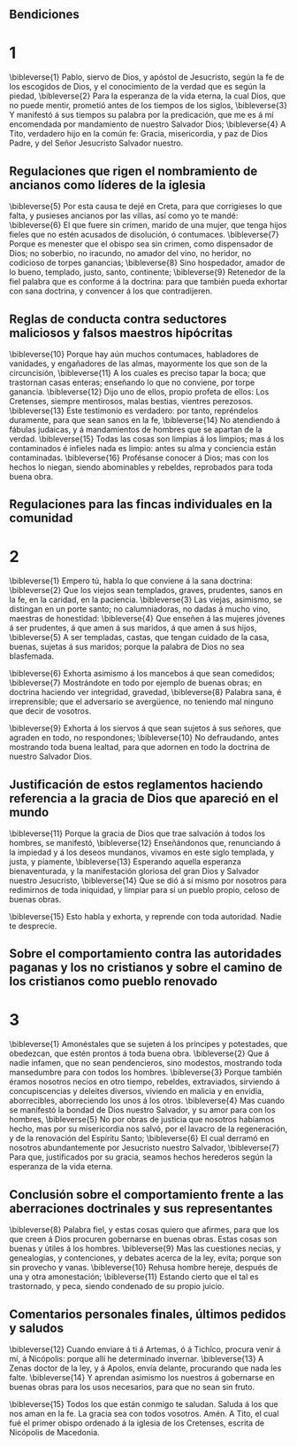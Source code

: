 ## Bendiciones
# 1 
\bibleverse{1} Pablo, siervo de Dios, y apóstol de Jesucristo, según la fe de los escogidos de Dios, y el conocimiento de la verdad que es según la piedad, \bibleverse{2} Para la esperanza de la vida eterna, la cual Dios, que no puede mentir, prometió antes de los tiempos de los siglos, \bibleverse{3} Y manifestó á sus tiempos su palabra por la predicación, que me es á mí encomendada por mandamiento de nuestro Salvador Dios; \bibleverse{4} A Tito, verdadero hijo en la común fe: Gracia, misericordia, y paz de Dios Padre, y del Señor Jesucristo Salvador nuestro.

## Regulaciones que rigen el nombramiento de ancianos como líderes de la iglesia
\bibleverse{5} Por esta causa te dejé en Creta, para que corrigieses lo que falta, y pusieses ancianos por las villas, así como yo te mandé: \bibleverse{6} El que fuere sin crimen, marido de una mujer, que tenga hijos fieles que no estén acusados de disolución, ó contumaces. \bibleverse{7} Porque es menester que el obispo sea sin crimen, como dispensador de Dios; no soberbio, no iracundo, no amador del vino, no heridor, no codicioso de torpes ganancias; \bibleverse{8} Sino hospedador, amador de lo bueno, templado, justo, santo, continente; \bibleverse{9} Retenedor de la fiel palabra que es conforme á la doctrina: para que también pueda exhortar con sana doctrina, y convencer á los que contradijeren.

## Reglas de conducta contra seductores maliciosos y falsos maestros hipócritas
\bibleverse{10} Porque hay aún muchos contumaces, habladores de vanidades, y engañadores de las almas, mayormente los que son de la circuncisión, \bibleverse{11} A los cuales es preciso tapar la boca; que trastornan casas enteras; enseñando lo que no conviene, por torpe ganancia. \bibleverse{12} Dijo uno de ellos, propio profeta de ellos: Los Cretenses, siempre mentirosos, malas bestias, vientres perezosos. \bibleverse{13} Este testimonio es verdadero: por tanto, repréndelos duramente, para que sean sanos en la fe, \bibleverse{14} No atendiendo á fábulas judaicas, y á mandamientos de hombres que se apartan de la verdad. \bibleverse{15} Todas las cosas son limpias á los limpios; mas á los contaminados é infieles nada es limpio: antes su alma y conciencia están contaminadas. \bibleverse{16} Profésanse conocer á Dios; mas con los hechos lo niegan, siendo abominables y rebeldes, reprobados para toda buena obra. 

## Regulaciones para las fincas individuales en la comunidad
# 2 
\bibleverse{1} Empero tú, habla lo que conviene á la sana doctrina: \bibleverse{2} Que los viejos sean templados, graves, prudentes, sanos en la fe, en la caridad, en la paciencia. \bibleverse{3} Las viejas, asimismo, se distingan en un porte santo; no calumniadoras, no dadas á mucho vino, maestras de honestidad: \bibleverse{4} Que enseñen á las mujeres jóvenes á ser prudentes, á que amen á sus maridos, á que amen á sus hijos, \bibleverse{5} A ser templadas, castas, que tengan cuidado de la casa, buenas, sujetas á sus maridos; porque la palabra de Dios no sea blasfemada.

\bibleverse{6} Exhorta asimismo á los mancebos á que sean comedidos; \bibleverse{7} Mostrándote en todo por ejemplo de buenas obras; en doctrina haciendo ver integridad, gravedad, \bibleverse{8} Palabra sana, é irreprensible; que el adversario se avergüence, no teniendo mal ninguno que decir de vosotros.

\bibleverse{9} Exhorta á los siervos á que sean sujetos á sus señores, que agraden en todo, no respondones; \bibleverse{10} No defraudando, antes mostrando toda buena lealtad, para que adornen en todo la doctrina de nuestro Salvador Dios.

## Justificación de estos reglamentos haciendo referencia a la gracia de Dios que apareció en el mundo
\bibleverse{11} Porque la gracia de Dios que trae salvación á todos los hombres, se manifestó, \bibleverse{12} Enseñándonos que, renunciando á la impiedad y á los deseos mundanos, vivamos en este siglo templada, y justa, y píamente, \bibleverse{13} Esperando aquella esperanza bienaventurada, y la manifestación gloriosa del gran Dios y Salvador nuestro Jesucristo, \bibleverse{14} Que se dió á sí mismo por nosotros para redimirnos de toda iniquidad, y limpiar para sí un pueblo propio, celoso de buenas obras.

\bibleverse{15} Esto habla y exhorta, y reprende con toda autoridad. Nadie te desprecie. 

## Sobre el comportamiento contra las autoridades paganas y los no cristianos y sobre el camino de los cristianos como pueblo renovado
# 3 
\bibleverse{1} Amonéstales que se sujeten á los príncipes y potestades, que obedezcan, que estén prontos á toda buena obra. \bibleverse{2} Que á nadie infamen, que no sean pendencieros, sino modestos, mostrando toda mansedumbre para con todos los hombres. \bibleverse{3} Porque también éramos nosotros necios en otro tiempo, rebeldes, extraviados, sirviendo á concupiscencias y deleites diversos, viviendo en malicia y en envidia, aborrecibles, aborreciendo los unos á los otros. \bibleverse{4} Mas cuando se manifestó la bondad de Dios nuestro Salvador, y su amor para con los hombres, \bibleverse{5} No por obras de justicia que nosotros habíamos hecho, mas por su misericordia nos salvó, por el lavacro de la regeneración, y de la renovación del Espíritu Santo; \bibleverse{6} El cual derramó en nosotros abundantemente por Jesucristo nuestro Salvador, \bibleverse{7} Para que, justificados por su gracia, seamos hechos herederos según la esperanza de la vida eterna.

## Conclusión sobre el comportamiento frente a las aberraciones doctrinales y sus representantes
\bibleverse{8} Palabra fiel, y estas cosas quiero que afirmes, para que los que creen á Dios procuren gobernarse en buenas obras. Estas cosas son buenas y útiles á los hombres. \bibleverse{9} Mas las cuestiones necias, y genealogías, y contenciones, y debates acerca de la ley, evita; porque son sin provecho y vanas. \bibleverse{10} Rehusa hombre hereje, después de una y otra amonestación; \bibleverse{11} Estando cierto que el tal es trastornado, y peca, siendo condenado de su propio juicio.

## Comentarios personales finales, últimos pedidos y saludos
\bibleverse{12} Cuando enviare á ti á Artemas, ó á Tichîco, procura venir á mí, á Nicópolis: porque allí he determinado invernar. \bibleverse{13} A Zenas doctor de la ley, y á Apolos, envía delante, procurando que nada les falte. \bibleverse{14} Y aprendan asimismo los nuestros á gobernarse en buenas obras para los usos necesarios, para que no sean sin fruto.

\bibleverse{15} Todos los que están conmigo te saludan. Saluda á los que nos aman en la fe. La gracia sea con todos vosotros. Amén. A Tito, el cual fué el primer obispo ordenado á la iglesia de los Cretenses, escrita de Nicópolis de Macedonia. 